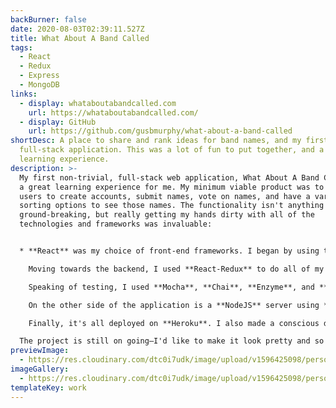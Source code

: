 ```yaml
---
backBurner: false
date: 2020-08-03T02:39:11.527Z
title: What About A Band Called
tags:
  - React
  - Redux
  - Express
  - MongoDB
links:
  - display: whataboutabandcalled.com
    url: https://whataboutabandcalled.com/
  - display: GitHub
    url: https://github.com/gusbmurphy/what-about-a-band-called
shortDesc: A place to share and rank ideas for band names, and my first real
  full-stack application. This was a lot of fun to put together, and a great
  learning experience.
description: >-
  My first non-trivial, full-stack web application, What About A Band Called was
  a great learning experience for me. My minimum viable product was to allow
  users to create accounts, submit names, vote on names, and have a variety of
  sorting options to see those names. The functionality isn't anything
  ground-breaking, but really getting my hands dirty with all of the
  technologies and frameworks was invaluable:


  * **React** was my choice of front-end frameworks. I began by using the lifecycle methods, but about halfway through development I caught a glimpse of **React Hooks**, and ultimately refactored all the components to use them.

    Moving towards the backend, I used **React-Redux** to do all of my state management, and **Redux-Saga** middleware to help with asynchronicity. Working with sagas (to me) is great—after getting over the learning curve and getting more familiar with generator functions, I think it's let me write much more efficient code, and more easily testable code.

    Speaking of testing, I used **Mocha**, **Chai**, **Enzyme**, and **Sinon** to write some tests. Actually, I ended up writing a [bunch](https://github.com/gusbmurphy/what-about-a-band-called/commit/d094f3f4c1631dce46cab08dc11130ffe4e228ab) of unit tests. However, my failure to stop switching around technologies lead me to eventually move the whole project over to **TypeScript**. Paired with the incredible **Redux Toolkit**, I ended up making all of those precious unit tests obsolete. In it's current state, however, the application doesn't have any meaningful testing (a yikes that I'll hopefully get around to un-yikesing).

    On the other side of the application is a **NodeJS** server using **Express**, communicating with a **MongoDB** database. I ended up trying to see how much I could get out of **Mongoose**, and eventually started using **Typegoose**—a great library that (paired with Typescript), does a fantastic job of getting close to (maybe achieving? I'm not smart) immutable data types. Again, there were a lot of unit tests I had written earlier that ended up being rendered useless with the implementation of this typing.

    Finally, it's all deployed on **Heroku**. I also made a conscious decision to not begin with Create React App, or something similar. I really wanted to work through the necessary development environment setup with **Webpack**, **Babel**, and **ESLint**, because I knew it would be pretty easy for me to not pay any attention to them if they were already working fine! I really got to challenge myself by repeatedly breaking everything by trying multiple times to move everything over to Typescript.

  The project is still on going—I'd like to make it look pretty and so boilerplate-y. With any luck, I'll actually keep working on it!
previewImage:
  - https://res.cloudinary.com/dtc0i7udk/image/upload/v1596425098/personal-site/Kapture_2020-08-02_at_22.22.44_plorcx.gif
imageGallery:
  - https://res.cloudinary.com/dtc0i7udk/image/upload/v1596425098/personal-site/Kapture_2020-08-02_at_22.22.44_plorcx.gif
templateKey: work
---
```

